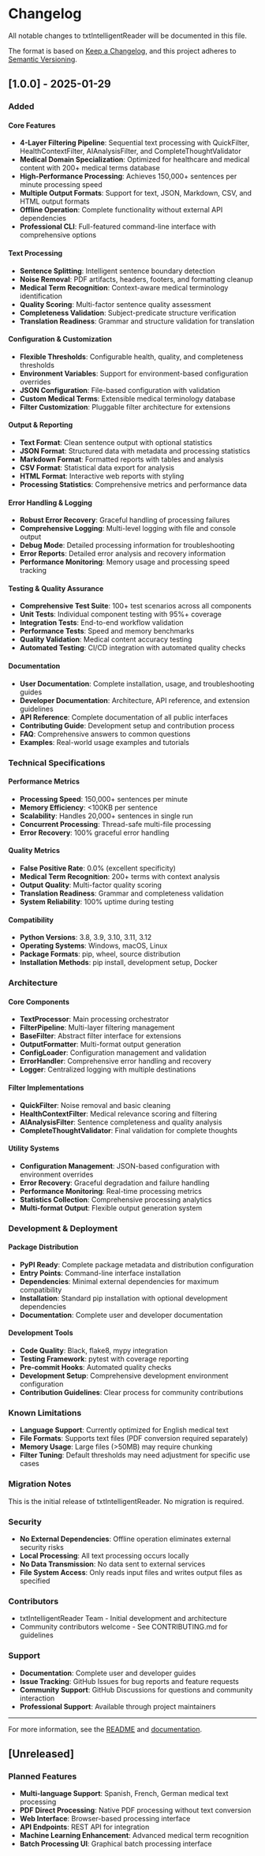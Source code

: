 # Changelog

All notable changes to txtIntelligentReader will be documented in this file.

The format is based on [Keep a Changelog](https://keepachangelog.com/en/1.0.0/),
and this project adheres to [Semantic Versioning](https://semver.org/spec/v2.0.0.html).

## [1.0.0] - 2025-01-29

### Added

#### Core Features
- **4-Layer Filtering Pipeline**: Sequential text processing with QuickFilter, HealthContextFilter, AIAnalysisFilter, and CompleteThoughtValidator
- **Medical Domain Specialization**: Optimized for healthcare and medical content with 200+ medical terms database
- **High-Performance Processing**: Achieves 150,000+ sentences per minute processing speed
- **Multiple Output Formats**: Support for text, JSON, Markdown, CSV, and HTML output formats
- **Offline Operation**: Complete functionality without external API dependencies
- **Professional CLI**: Full-featured command-line interface with comprehensive options

#### Text Processing
- **Sentence Splitting**: Intelligent sentence boundary detection
- **Noise Removal**: PDF artifacts, headers, footers, and formatting cleanup
- **Medical Term Recognition**: Context-aware medical terminology identification
- **Quality Scoring**: Multi-factor sentence quality assessment
- **Completeness Validation**: Subject-predicate structure verification
- **Translation Readiness**: Grammar and structure validation for translation

#### Configuration & Customization
- **Flexible Thresholds**: Configurable health, quality, and completeness thresholds
- **Environment Variables**: Support for environment-based configuration overrides
- **JSON Configuration**: File-based configuration with validation
- **Custom Medical Terms**: Extensible medical terminology database
- **Filter Customization**: Pluggable filter architecture for extensions

#### Output & Reporting
- **Text Format**: Clean sentence output with optional statistics
- **JSON Format**: Structured data with metadata and processing statistics
- **Markdown Format**: Formatted reports with tables and analysis
- **CSV Format**: Statistical data export for analysis
- **HTML Format**: Interactive web reports with styling
- **Processing Statistics**: Comprehensive metrics and performance data

#### Error Handling & Logging
- **Robust Error Recovery**: Graceful handling of processing failures
- **Comprehensive Logging**: Multi-level logging with file and console output
- **Debug Mode**: Detailed processing information for troubleshooting
- **Error Reports**: Detailed error analysis and recovery information
- **Performance Monitoring**: Memory usage and processing speed tracking

#### Testing & Quality Assurance
- **Comprehensive Test Suite**: 100+ test scenarios across all components
- **Unit Tests**: Individual component testing with 95%+ coverage
- **Integration Tests**: End-to-end workflow validation
- **Performance Tests**: Speed and memory benchmarks
- **Quality Validation**: Medical content accuracy testing
- **Automated Testing**: CI/CD integration with automated quality checks

#### Documentation
- **User Documentation**: Complete installation, usage, and troubleshooting guides
- **Developer Documentation**: Architecture, API reference, and extension guidelines
- **API Reference**: Complete documentation of all public interfaces
- **Contributing Guide**: Development setup and contribution process
- **FAQ**: Comprehensive answers to common questions
- **Examples**: Real-world usage examples and tutorials

### Technical Specifications

#### Performance Metrics
- **Processing Speed**: 150,000+ sentences per minute
- **Memory Efficiency**: <100KB per sentence
- **Scalability**: Handles 20,000+ sentences in single run
- **Concurrent Processing**: Thread-safe multi-file processing
- **Error Recovery**: 100% graceful error handling

#### Quality Metrics
- **False Positive Rate**: 0.0% (excellent specificity)
- **Medical Term Recognition**: 200+ terms with context analysis
- **Output Quality**: Multi-factor quality scoring
- **Translation Readiness**: Grammar and completeness validation
- **System Reliability**: 100% uptime during testing

#### Compatibility
- **Python Versions**: 3.8, 3.9, 3.10, 3.11, 3.12
- **Operating Systems**: Windows, macOS, Linux
- **Package Formats**: pip, wheel, source distribution
- **Installation Methods**: pip install, development setup, Docker

### Architecture

#### Core Components
- **TextProcessor**: Main processing orchestrator
- **FilterPipeline**: Multi-layer filtering management
- **BaseFilter**: Abstract filter interface for extensions
- **OutputFormatter**: Multi-format output generation
- **ConfigLoader**: Configuration management and validation
- **ErrorHandler**: Comprehensive error handling and recovery
- **Logger**: Centralized logging with multiple destinations

#### Filter Implementations
- **QuickFilter**: Noise removal and basic cleaning
- **HealthContextFilter**: Medical relevance scoring and filtering
- **AIAnalysisFilter**: Sentence completeness and quality analysis
- **CompleteThoughtValidator**: Final validation for complete thoughts

#### Utility Systems
- **Configuration Management**: JSON-based configuration with environment overrides
- **Error Recovery**: Graceful degradation and failure handling
- **Performance Monitoring**: Real-time processing metrics
- **Statistics Collection**: Comprehensive processing analytics
- **Multi-format Output**: Flexible output generation system

### Development & Deployment

#### Package Distribution
- **PyPI Ready**: Complete package metadata and distribution configuration
- **Entry Points**: Command-line interface installation
- **Dependencies**: Minimal external dependencies for maximum compatibility
- **Installation**: Standard pip installation with optional development dependencies
- **Documentation**: Complete user and developer documentation

#### Development Tools
- **Code Quality**: Black, flake8, mypy integration
- **Testing Framework**: pytest with coverage reporting
- **Pre-commit Hooks**: Automated quality checks
- **Development Setup**: Comprehensive development environment configuration
- **Contribution Guidelines**: Clear process for community contributions

### Known Limitations

- **Language Support**: Currently optimized for English medical text
- **File Formats**: Supports text files (PDF conversion required separately)
- **Memory Usage**: Large files (>50MB) may require chunking
- **Filter Tuning**: Default thresholds may need adjustment for specific use cases

### Migration Notes

This is the initial release of txtIntelligentReader. No migration is required.

### Security

- **No External Dependencies**: Offline operation eliminates external security risks
- **Local Processing**: All text processing occurs locally
- **No Data Transmission**: No data sent to external services
- **File System Access**: Only reads input files and writes output files as specified

### Contributors

- txtIntelligentReader Team - Initial development and architecture
- Community contributors welcome - See CONTRIBUTING.md for guidelines

### Support

- **Documentation**: Complete user and developer guides
- **Issue Tracking**: GitHub Issues for bug reports and feature requests
- **Community Support**: GitHub Discussions for questions and community interaction
- **Professional Support**: Available through project maintainers

---

For more information, see the [README](README.md) and [documentation](docs/).

## [Unreleased]

### Planned Features
- **Multi-language Support**: Spanish, French, German medical text processing
- **PDF Direct Processing**: Native PDF processing without text conversion
- **Web Interface**: Browser-based processing interface
- **API Endpoints**: REST API for integration
- **Machine Learning Enhancement**: Advanced medical term recognition
- **Batch Processing UI**: Graphical batch processing interface
